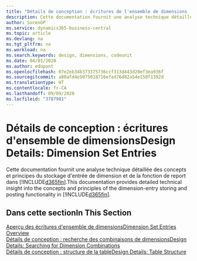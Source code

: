 ```yaml
---
title: "Détails de conception : écritures de l'ensemble de dimensions | Microsoft Docs"
description: Cette documentation fournit une analyse technique détaillée des concepts et principes qui sont utilisés pour reconcevoir la fonction de stockage et de report d'écritures de dimension.
author: SorenGP
ms.service: dynamics365-business-central
ms.topic: article
ms.devlang: na
ms.tgt_pltfrm: na
ms.workload: na
ms.search.keywords: design, dimensions, codeunit
ms.date: 04/01/2020
ms.author: edupont
ms.openlocfilehash: 07e2eb34b373375736ccf313d443d20ef3ea936f
ms.sourcegitcommit: a80afd4e5075018716efad76d82a54e158f1392d
ms.translationtype: HT
ms.contentlocale: fr-CA
ms.lasthandoff: 09/09/2020
ms.locfileid: "3787981"
---
```

# <a name="design-details-dimension-set-entries"></a><span data-ttu-id="54908-103">Détails de conception : écritures d'ensemble de dimensions</span><span class="sxs-lookup"><span data-stu-id="54908-103">Design Details: Dimension Set Entries</span></span>
<span data-ttu-id="54908-104">Cette documentation fournit une analyse technique détaillée des concepts et principes du stockage d'entrée de dimension et de la fonction de report dans [!INCLUDE[d365fin](includes/d365fin_md.md)].</span><span class="sxs-lookup"><span data-stu-id="54908-104">This documentation provides detailed technical insight into the concepts and principles of the dimension-entry storing and posting functionality in [!INCLUDE[d365fin](includes/d365fin_md.md)].</span></span>

## <a name="in-this-section"></a><span data-ttu-id="54908-105">Dans cette section</span><span class="sxs-lookup"><span data-stu-id="54908-105">In This Section</span></span>  
[<span data-ttu-id="54908-106">Aperçu des écritures d'ensemble de dimensions</span><span class="sxs-lookup"><span data-stu-id="54908-106">Dimension Set Entries Overview</span></span>](design-details-dimension-set-entries-overview.md)  
[<span data-ttu-id="54908-107">Détails de conception : recherche des combinaisons de dimensions</span><span class="sxs-lookup"><span data-stu-id="54908-107">Design Details: Searching for Dimension Combinations</span></span>](design-details-searching-for-dimension-combinations.md)  
[<span data-ttu-id="54908-108">Détails de conception : structure de la table</span><span class="sxs-lookup"><span data-stu-id="54908-108">Design Details: Table Structure</span></span>](design-details-table-structure.md)  
